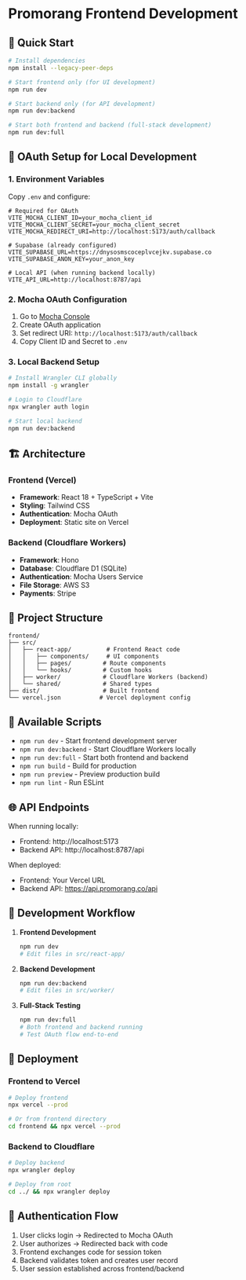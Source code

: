 # Promorang Frontend Development

## 🚀 Quick Start

```bash
# Install dependencies
npm install --legacy-peer-deps

# Start frontend only (for UI development)
npm run dev

# Start backend only (for API development)
npm run dev:backend

# Start both frontend and backend (full-stack development)
npm run dev:full
```

## 🔐 OAuth Setup for Local Development

### 1. Environment Variables
Copy `.env` and configure:

```env
# Required for OAuth
VITE_MOCHA_CLIENT_ID=your_mocha_client_id
VITE_MOCHA_CLIENT_SECRET=your_mocha_client_secret
VITE_MOCHA_REDIRECT_URI=http://localhost:5173/auth/callback

# Supabase (already configured)
VITE_SUPABASE_URL=https://dnysosmscoceplvcejkv.supabase.co
VITE_SUPABASE_ANON_KEY=your_anon_key

# Local API (when running backend locally)
VITE_API_URL=http://localhost:8787/api
```

### 2. Mocha OAuth Configuration
1. Go to [Mocha Console](https://console.getmocha.com)
2. Create OAuth application
3. Set redirect URI: `http://localhost:5173/auth/callback`
4. Copy Client ID and Secret to `.env`

### 3. Local Backend Setup
```bash
# Install Wrangler CLI globally
npm install -g wrangler

# Login to Cloudflare
npx wrangler auth login

# Start local backend
npm run dev:backend
```

## 🏗️ Architecture

### Frontend (Vercel)
- **Framework**: React 18 + TypeScript + Vite
- **Styling**: Tailwind CSS
- **Authentication**: Mocha OAuth
- **Deployment**: Static site on Vercel

### Backend (Cloudflare Workers)
- **Framework**: Hono
- **Database**: Cloudflare D1 (SQLite)
- **Authentication**: Mocha Users Service
- **File Storage**: AWS S3
- **Payments**: Stripe

## 📁 Project Structure

```
frontend/
├── src/
│   ├── react-app/          # Frontend React code
│   │   ├── components/     # UI components
│   │   ├── pages/         # Route components
│   │   └── hooks/         # Custom hooks
│   ├── worker/            # Cloudflare Workers (backend)
│   └── shared/            # Shared types
├── dist/                  # Built frontend
└── vercel.json           # Vercel deployment config
```

## 🔧 Available Scripts

- `npm run dev` - Start frontend development server
- `npm run dev:backend` - Start Cloudflare Workers locally
- `npm run dev:full` - Start both frontend and backend
- `npm run build` - Build for production
- `npm run preview` - Preview production build
- `npm run lint` - Run ESLint

## 🌐 API Endpoints

When running locally:
- Frontend: http://localhost:5173
- Backend API: http://localhost:8787/api

When deployed:
- Frontend: Your Vercel URL
- Backend API: https://api.promorang.co/api

## 🔄 Development Workflow

1. **Frontend Development**
   ```bash
   npm run dev
   # Edit files in src/react-app/
   ```

2. **Backend Development**
   ```bash
   npm run dev:backend
   # Edit files in src/worker/
   ```

3. **Full-Stack Testing**
   ```bash
   npm run dev:full
   # Both frontend and backend running
   # Test OAuth flow end-to-end
   ```

## 🚀 Deployment

### Frontend to Vercel
```bash
# Deploy frontend
npx vercel --prod

# Or from frontend directory
cd frontend && npx vercel --prod
```

### Backend to Cloudflare
```bash
# Deploy backend
npx wrangler deploy

# Deploy from root
cd ../ && npx wrangler deploy
```

## 🔐 Authentication Flow

1. User clicks login → Redirected to Mocha OAuth
2. User authorizes → Redirected back with code
3. Frontend exchanges code for session token
4. Backend validates token and creates user record
5. User session established across frontend/backend
